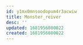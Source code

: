 ```yaml
---
id: y1mx0mnsoodopum4r3acwiw
title: Monster_reiver
desc: ''
updated: 1681956080022
created: 1681956080022
---
```

